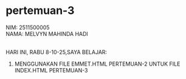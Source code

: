 # pertemuan-3
NIM: 2511500005<BR>
NAMA: MELVYN MAHINDA HADI<BR><BR>

HARI INI, RABU 8-10-25,SAYA BELAJAR:
<OL>
 <LI>MENGGUNAKAN FILE EMMET.HTML PERTEMUAN-2 UNTUK FILE INDEX.HTML PERTEMUAN-3</LI>